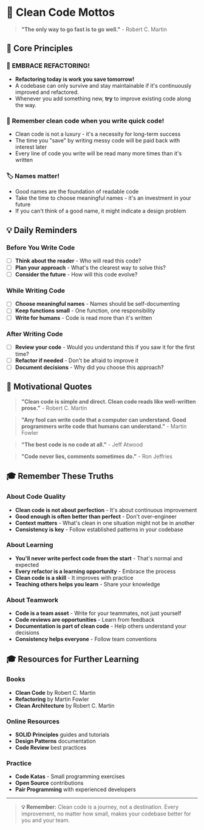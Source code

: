 # 🎯 Clean Code Mottos

> **"The only way to go fast is to go well."** - Robert C. Martin

## 🚀 Core Principles

### 🤝 **EMBRACE REFACTORING!**

- **Refactoring today is work you save tomorrow!**
- A codebase can only survive and stay maintainable if it's continuously improved and refactored.
- Whenever you add something new, **try** to improve existing code along the way.

### 🧹 **Remember clean code when you write quick code!**

- Clean code is not a luxury - it's a necessity for long-term success
- The time you "save" by writing messy code will be paid back with interest later
- Every line of code you write will be read many more times than it's written

### 🏷️ **Names matter!**

- Good names are the foundation of readable code
- Take the time to choose meaningful names - it's an investment in your future
- If you can't think of a good name, it might indicate a design problem

## 💡 Daily Reminders

### Before You Write Code

- [ ] **Think about the reader** - Who will read this code?
- [ ] **Plan your approach** - What's the clearest way to solve this?
- [ ] **Consider the future** - How will this code evolve?

### While Writing Code

- [ ] **Choose meaningful names** - Names should be self-documenting
- [ ] **Keep functions small** - One function, one responsibility
- [ ] **Write for humans** - Code is read more than it's written

### After Writing Code

- [ ] **Review your code** - Would you understand this if you saw it for the first time?
- [ ] **Refactor if needed** - Don't be afraid to improve it
- [ ] **Document decisions** - Why did you choose this approach?

## 🎯 Motivational Quotes

> **"Clean code is simple and direct. Clean code reads like well-written prose."** - Robert C. Martin

> **"Any fool can write code that a computer can understand. Good programmers write code that humans can understand."** - Martin Fowler

> **"The best code is no code at all."** - Jeff Atwood

> **"Code never lies, comments sometimes do."** - Ron Jeffries

## 🎓 Remember These Truths

### About Code Quality

- **Clean code is not about perfection** - It's about continuous improvement
- **Good enough is often better than perfect** - Don't over-engineer
- **Context matters** - What's clean in one situation might not be in another
- **Consistency is key** - Follow established patterns in your codebase

### About Learning

- **You'll never write perfect code from the start** - That's normal and expected
- **Every refactor is a learning opportunity** - Embrace the process
- **Clean code is a skill** - It improves with practice
- **Teaching others helps you learn** - Share your knowledge

### About Teamwork

- **Code is a team asset** - Write for your teammates, not just yourself
- **Code reviews are opportunities** - Learn from feedback
- **Documentation is part of clean code** - Help others understand your decisions
- **Consistency helps everyone** - Follow team conventions

## 🎓 Resources for Further Learning

### Books

- **Clean Code** by Robert C. Martin
- **Refactoring** by Martin Fowler
- **Clean Architecture** by Robert C. Martin

### Online Resources

- **SOLID Principles** guides and tutorials
- **Design Patterns** documentation
- **Code Review** best practices

### Practice

- **Code Katas** - Small programming exercises
- **Open Source** contributions
- **Pair Programming** with experienced developers

---

> **💡 Remember:** Clean code is a journey, not a destination. Every improvement, no matter how small, makes your codebase better for you and your team.
